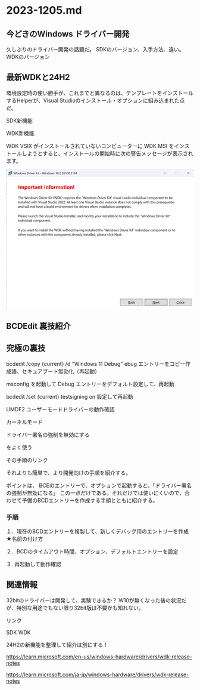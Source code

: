 # 2023-1205.md

## 今どきのWindows ドライバー開発

久しぶりのドライバー開発の話題だ。
SDKのバージョン、入手方法、違い。
WDKのバージョン

## 最新WDKと24H2

環境設定時の使い勝手が、これまでと異なるのは、テンプレートをインストールするHelperが、Visual Studioのインストール・オプションに組み込まれた点だ。

SDK新機能

WDK新機能

WDK VSIX がインストールされていないコンピューターに WDK MSI をインストールしようとすると、インストールの開始時に次の警告メッセージが表示されます。

![インストールの開始時警告](img/install_wdk_vsix_msg-35.png)

## BCDEdit 裏技紹介


## 究極の裏技


bcdedit /copy {current} /d "Windows 11 Debug"
ebug エントリーをコピー作成語、セキュアブート無効化（再起動）

msconfig を起動して Debug エントリーをデフォルト設定して、再起動

bcdedit /set {current} testsigning on
設定して再起動


UMDF2
ユーザーモードドライバーの動作確認


カーネルモード

ドライバー署名の強制を無効にする

をよく使う

その手順のリンク

それよりも簡単で、より開発向けの手順を紹介する。

ポイントは、
BCEのエントリーで、オプションで起動すると、「ドライバー署名の強制が無効になる」
この一点だけである。それだけでは使いにくいので、合わせて予備のBCDエントリーを作成する手順とともに紹介する。

### 手順

１．現在のBCDエントリーを複製して、新しくデバッグ用のエントリーを作成
★名前の付け方

２．BCDのタイムアウト時間、オプション、デフォルトエントリーを設定

３. 再起動して動作確認


## 関連情報

32bitのドライバーは開発して、実験できるか？
W10が無くなった後の状況だが、特別な用途でもない限り32bit版は不要かも知れない。



リンク

SDK
WDK

 24H2の新機能を整理して紹介は別にする！

https://learn.microsoft.com/en-us/windows-hardware/drivers/wdk-release-notes

https://learn.microsoft.com/ja-jp/windows-hardware/drivers/wdk-release-notes

